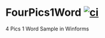 # FourPics1Word [![ci](https://github.com/sitiom-misc/FourPics1Word/actions/workflows/ci.yml/badge.svg)](https://github.com/sitiom-misc/FourPics1Word/actions/workflows/ci.yml)

4 Pics 1 Word Sample in Winforms
